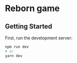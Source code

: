 # Reborn game

## Getting Started

First, run the development server:

```bash
npm run dev
# or
yarn dev
```